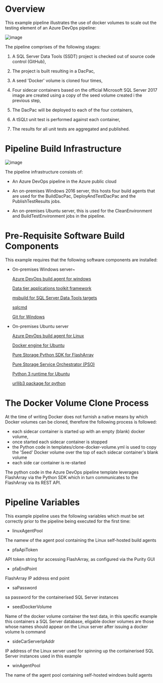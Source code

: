 # Overview

This example pipeline illustrates the use of docker volumes to scale out the testing element of an Azure DevOps pipeline: 

![image](https://user-images.githubusercontent.com/15145995/63097296-f2f21980-bf67-11e9-9693-d5521c31a6fb.png)

The pipeline comprises of the following stages:

1. A SQL Server Data Tools (SSDT) project is checked out of source code control (GitHub),

2. The project is built resulting in a DacPac,

3. A seed 'Docker' volume is cloned four times,

4. Four sidecar containers based on the official Microsoft SQL Server 2017 image are created using a copy of the seed volume created i the previous step,

5. The DacPac will be deployed to each of the four containers,

6. A tSQLt unit test is performed against each container,

7. The results for all unit tests are aggregated and published.

# Pipeline Build Infrastructure

![image](https://user-images.githubusercontent.com/15145995/63102506-343bf680-bf73-11e9-8f7f-a50bee2cf746.png)

The pipeline infrastructure consists of:

- An Azure DevOps pipeline in the Azure public cloud

- An on-premises Windows 2016 server, this hosts four build agents that are used for the BuildDacPac, DeployAndTestDacPac and the PublishTestResults jobs.

- An on-premises Ubuntu server, this is used for the CleanEnvironment and BuildTestEnvironment jobs in the pipeline. 

# Pre-Requisite Software Build Components

This example requires that the following software components are installed:



- On-premises Windows server~

    [Azure DevOps build agent for windows](https://docs.microsoft.com/en-us/azure/devops/pipelines/agents/v2-windows?view=azure-devops)

    [Data tier applications toolkit framework](https://www.microsoft.com/en-us/download/details.aspx?id=55114)
    
    [msbuild for SQL Server Data Tools targets](https://www.nuget.org/packages/Microsoft.Data.Tools.Msbuild/)

    [sqlcmd](https://docs.microsoft.com/en-us/sql/tools/sqlcmd-utility?view=sql-server-2017)

    [Git for Windows](https://git-scm.com/download/win)

- On-premises Ubuntu server

   [Azure DevOps build agent for Linux](https://docs.microsoft.com/en-us/azure/devops/pipelines/agents/v2-linux?view=azure-devops)

   [Docker engine for Ubuntu](https://docs.docker.com/install/linux/docker-ce/ubuntu/)
   
   [Pure Storage Python SDK for FlashArray](https://pure-storage-python-rest-client.readthedocs.io/en/latest/installation.html)
   
   [Pure Storage Service Orchestrator (PSO)](https://hub.docker.com/r/purestorage/k8s/)
   
   [Python 3 runtime for Ubuntu](https://packages.ubuntu.com/xenial/python3-apt)
   
   [urllib3 package for python](https://github.com/urllib3/urllib3/issues/1392)
   
# The Docker Volume Clone Process   

At the time of writing Docker does not furnish a native means by which Docker volumes can be cloned, therefore the following process is followed:

- each sidecar container is started up with an empty (blank) docker volume,
- once started each sidecar container is stopped
- the Python code in templates/clone-docker-volume.yml is used to copy the 'Seed' Docker volume over the top of each sidecar container's blank volume
- each side car container is re-started

The python code in the Azure DevOps pipeline template leverages FlashArray via the Python SDK which in turn communicates to the FlashArray via its REST API.

# Pipeline Variables

This example pipeline uses the following variables which must be set correctly prior to the pipeline being executed for the first time:

- linuxAgentPool

The namew of the agent pool containing the Linux self-hosted build agents

- pfaApiToken

API token string for accessing FlashArray, as configured via the Purity GUI

- pfaEndPoint

FlashArray IP address end point 

- saPassword

sa password for the containerised SQL Server instances

- seedDockerVolume

Name of the docker volume container the test data, in this specific example this containers a SQL Server database, eligable docker volumes are those whose names should appear on the Linux server after issuing a docker volume ls command

- sideCarServerIpAddr

IP address of the Linux server used for spinning up the containerised SQL Server instances used in this example

- winAgentPool

The name of the agent pool containing self-hosted windows build agents

